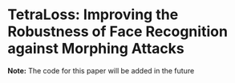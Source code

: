 # TetraLoss: Improving the Robustness of Face Recognition against Morphing Attacks

**Note:** The code for this paper will be added in the future

